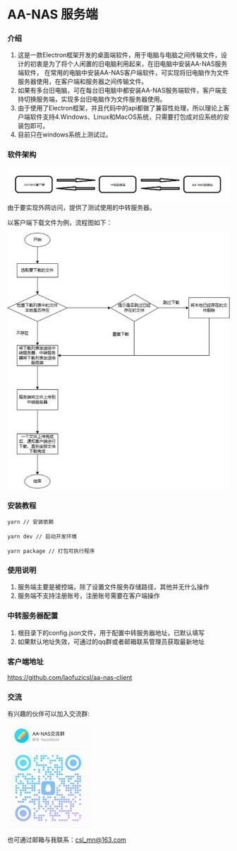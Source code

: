 # AA-NAS 服务端

### 介绍
1. 这是一款Electron框架开发的桌面端软件，用于电脑与电脑之间传输文件，设计的初衷是为了将个人闲置的旧电脑利用起来，在旧电脑中安装AA-NAS服务端软件，
在常用的电脑中安装AA-NAS客户端软件，可实现将旧电脑作为文件服务器使用，在客户端和服务器之间传输文件。
2. 如果有多台旧电脑，可在每台旧电脑中都安装AA-NAS服务端软件，客户端支持切换服务端，实现多台旧电脑作为文件服务器使用。
3. 由于使用了Electron框架，并且代码中的api都做了兼容性处理，所以理论上客户端软件支持4.Windows、Linux和MacOS系统，只需要打包成对应系统的安装包即可。
4. 目前只在windows系统上测试过。

### 软件架构

![alt text](./doc/架构图.png)
由于要实现外网访问，提供了测试使用的中转服务器。

以客户端下载文件为例，流程图如下：

![alt text](./doc/下载流程图.png)


### 安装教程

```
yarn // 安装依赖

yarn dev // 启动开发环境

yarn package // 打包可执行程序
```

### 使用说明

1. 服务端主要是被控端，除了设置文件服务存储路径，其他并无什么操作
2. 服务端不支持注册账号，注册账号需要在客户端操作

### 中转服务器配置
1. 根目录下的config.json文件，用于配置中转服务器地址，已默认填写
2. 如果默认地址失效，可通过的qq群或者邮箱联系管理员获取最新地址

### 客户端地址
https://github.com/laofuzicsl/aa-nas-client

### 交流
有兴趣的伙伴可以加入交流群:

![alt text](./doc/交流群二维码.png)

也可通过邮箱与我联系：csl_mn@163.com
